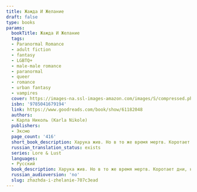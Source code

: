 ```yaml
---
title: Жажда И Желание
draft: false
type: books
params:
  bookTitle: Жажда И Желание
  tags:
  - Paranormal Romance
  - adult fiction
  - fantasy
  - LGBTQ+
  - male-male romance
  - paranormal
  - queer
  - romance
  - urban fantasy
  - vampires
  cover: https://images-na.ssl-images-amazon.com/images/S/compressed.photo.goodreads.com/books/1653760638i/61182048.jpg
  isbn: '9785041679194'
  link: https://www.goodreads.com/book/show/61182048
  authors:
  - Карла Николь (Karla Nikole)
  publishers:
  - Эксмо
  page_count: '416'
  short_book_description: Харука жив. Но в то же время мертв. Коротает дни, не наслаждаясь пребыванием в этом мире. Чистокровный японский вампир из древнего знатного рода, живущий в двадцать первом веке в Англии. Харука сломлен и довольствуется своим жалким существованием...
  russian_translation_status: exists
  series: Lore & Lust
  languages:
  - Русский
  book_description: Харука жив. Но в то же время мертв. Коротает дни, не наслаждаясь пребыванием в этом мире. Чистокровный японский вампир из древнего знатного рода, живущий в двадцать первом веке в Англии. Харука сломлен и довольствуется своим жалким существованием. Он расстался с жизнью. Но жизнь не рассталась с ним. Получив приглашение на старинный вампирский ритуал, Харука покинул свой дом и отправился в замок Херцмонсо. Во время церемонии он встретил Нино — другого чистокровного вампира. Тот оказался совсем не таким, каким его представлял Харука. Осмотрительный, невинный, обладающий теплом и лучезарностью солнца. И что может быть притягательнее… его крови?
  russian_audioversion: 'no'
  slug: zhazhda-i-zhelanie-707c3ead
---
```

